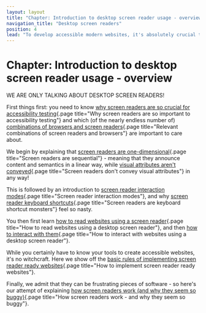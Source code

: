 ```yaml
---
layout: layout
title: "Chapter: Introduction to desktop screen reader usage - overview"
navigation_title: "Desktop screen readers"
position: 4
lead: "To develop accessible modern websites, it's absolutely crucial to have basic skills in both reading and interacting with websites using desktop screen readers. In this chapter, you will learn everything you need to know about using a screen reader to browse the web."
---
```


# Chapter: Introduction to desktop screen reader usage - overview

WE ARE ONLY TALKING ABOUT DESKTOP SCREEN READERS!

First things first: you need to know [why screen readers are so crucial for accessibility testing](/part--knowledge-about-accessibility---introduction/chapter--introduction-to-desktop-screen-reader-usage---overview/why-screen-readers-are-so-important-to-accessibility-testing){.page title="Why screen readers are so important to accessibility testing"} and which (of the nearly endless number of) [combinations of browsers and screen readers](/part--knowledge-about-accessibility---introduction/chapter--introduction-to-desktop-screen-reader-usage---overview/relevant-combinations-of-screen-readers-and-browsers){.page title="Relevant combinations of screen readers and browsers"} are important to care about.

We begin by explaining that [screen readers are one-dimensional](/part--knowledge-about-accessibility---introduction/chapter--introduction-to-desktop-screen-reader-usage---overview/screen-readers-are-sequential){.page title="Screen readers are sequential"} - meaning that they announce content and semantics in a linear way, while [visual attributes aren't conveyed](/part--knowledge-about-accessibility---introduction/chapter--introduction-to-desktop-screen-reader-usage---overview/screen-readers-dont-convey-visual-attributes){.page title="Screen readers don't convey visual attributes"} in any way!

This is followed by an introduction to [screen reader interaction modes](/part--knowledge-about-accessibility---introduction/chapter--introduction-to-desktop-screen-reader-usage---overview/screen-reader-interaction-modes){.page title="Screen reader interaction modes"}, and why [screen reader keyboard shortcuts](/part--knowledge-about-accessibility---introduction/chapter--introduction-to-desktop-screen-reader-usage---overview/screen-readers-are-keyboard-shortcut-monsters){.page title="Screen readers are keyboard shortcut monsters"} feel so nasty.

You then first learn [how to read websites using a screen reader](/part--knowledge-about-accessibility---introduction/chapter--introduction-to-desktop-screen-reader-usage---overview/how-to-read-websites-using-a-desktop-screen-reader){.page title="How to read websites using a desktop screen reader"}, and then [how to interact with them](/part--knowledge-about-accessibility---introduction/chapter--introduction-to-desktop-screen-reader-usage---overview/how-to-interact-with-websites-using-a-desktop-screen-reader){.page title="How to interact with websites using a desktop screen reader"}.

While you certainly have to know your tools to create accessible websites, it's no witchcraft. Here we show off the [basic rules of implementing screen reader ready websites](/part--knowledge-about-accessibility---introduction/chapter--introduction-to-desktop-screen-reader-usage---overview/how-to-implement-screen-reader-ready-websites){.page title="How to implement screen reader ready websites"}.

Finally, we admit that they can be frustrating pieces of software - so here's our attempt of explaining [how screen readers work (and why they seem so buggy)](/part--knowledge-about-accessibility---introduction/chapter--introduction-to-desktop-screen-reader-usage---overview/how-screen-readers-work---and-why-they-seem-so-buggy){.page title="How screen readers work - and why they seem so buggy"}.
